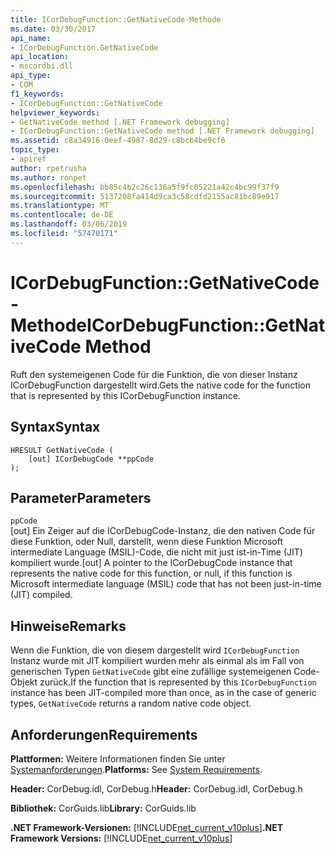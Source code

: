 ```yaml
---
title: ICorDebugFunction::GetNativeCode-Methode
ms.date: 03/30/2017
api_name:
- ICorDebugFunction.GetNativeCode
api_location:
- mscordbi.dll
api_type:
- COM
f1_keywords:
- ICorDebugFunction::GetNativeCode
helpviewer_keywords:
- GetNativeCode method [.NET Framework debugging]
- ICorDebugFunction::GetNativeCode method [.NET Framework debugging]
ms.assetid: c8a34916-0eef-4987-8d29-c8bcb4be9cf6
topic_type:
- apiref
author: rpetrusha
ms.author: ronpet
ms.openlocfilehash: bb85c4b2c26c136a5f9fc05221a42c4bc99f37f9
ms.sourcegitcommit: 5137208fa414d9ca3c58cdfd2155ac81bc89e917
ms.translationtype: MT
ms.contentlocale: de-DE
ms.lasthandoff: 03/06/2019
ms.locfileid: "57470171"
---
```

# <a name="icordebugfunctiongetnativecode-method"></a><span data-ttu-id="21840-102">ICorDebugFunction::GetNativeCode-Methode</span><span class="sxs-lookup"><span data-stu-id="21840-102">ICorDebugFunction::GetNativeCode Method</span></span>
<span data-ttu-id="21840-103">Ruft den systemeigenen Code für die Funktion, die von dieser Instanz ICorDebugFunction dargestellt wird.</span><span class="sxs-lookup"><span data-stu-id="21840-103">Gets the native code for the function that is represented by this ICorDebugFunction instance.</span></span>  
  
## <a name="syntax"></a><span data-ttu-id="21840-104">Syntax</span><span class="sxs-lookup"><span data-stu-id="21840-104">Syntax</span></span>  
  
```  
HRESULT GetNativeCode (  
    [out] ICorDebugCode **ppCode  
);  
```  
  
## <a name="parameters"></a><span data-ttu-id="21840-105">Parameter</span><span class="sxs-lookup"><span data-stu-id="21840-105">Parameters</span></span>  
 `ppCode`  
 <span data-ttu-id="21840-106">[out] Ein Zeiger auf die ICorDebugCode-Instanz, die den nativen Code für diese Funktion, oder Null, darstellt, wenn diese Funktion Microsoft intermediate Language (MSIL)-Code, die nicht mit just ist-in-Time (JIT) kompiliert wurde.</span><span class="sxs-lookup"><span data-stu-id="21840-106">[out] A pointer to the ICorDebugCode instance that represents the native code for this function, or null, if this function is Microsoft intermediate language (MSIL) code that has not been just-in-time (JIT) compiled.</span></span>  
  
## <a name="remarks"></a><span data-ttu-id="21840-107">Hinweise</span><span class="sxs-lookup"><span data-stu-id="21840-107">Remarks</span></span>  
 <span data-ttu-id="21840-108">Wenn die Funktion, die von diesem dargestellt wird `ICorDebugFunction` Instanz wurde mit JIT kompiliert wurden mehr als einmal als im Fall von generischen Typen `GetNativeCode` gibt eine zufällige systemeigenen Code-Objekt zurück.</span><span class="sxs-lookup"><span data-stu-id="21840-108">If the function that is represented by this `ICorDebugFunction` instance has been JIT-compiled more than once, as in the case of generic types, `GetNativeCode` returns a random native code object.</span></span>  
  
## <a name="requirements"></a><span data-ttu-id="21840-109">Anforderungen</span><span class="sxs-lookup"><span data-stu-id="21840-109">Requirements</span></span>  
 <span data-ttu-id="21840-110">**Plattformen:** Weitere Informationen finden Sie unter [Systemanforderungen](../../../../docs/framework/get-started/system-requirements.md).</span><span class="sxs-lookup"><span data-stu-id="21840-110">**Platforms:** See [System Requirements](../../../../docs/framework/get-started/system-requirements.md).</span></span>  
  
 <span data-ttu-id="21840-111">**Header:** CorDebug.idl, CorDebug.h</span><span class="sxs-lookup"><span data-stu-id="21840-111">**Header:** CorDebug.idl, CorDebug.h</span></span>  
  
 <span data-ttu-id="21840-112">**Bibliothek:** CorGuids.lib</span><span class="sxs-lookup"><span data-stu-id="21840-112">**Library:** CorGuids.lib</span></span>  
  
 <span data-ttu-id="21840-113">**.NET Framework-Versionen:** [!INCLUDE[net_current_v10plus](../../../../includes/net-current-v10plus-md.md)]</span><span class="sxs-lookup"><span data-stu-id="21840-113">**.NET Framework Versions:** [!INCLUDE[net_current_v10plus](../../../../includes/net-current-v10plus-md.md)]</span></span>
